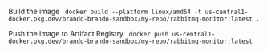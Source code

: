 Build the image
` docker build --platform linux/amd64 -t us-central1-docker.pkg.dev/brando-brando-sandbox/my-repo/rabbitmq-monitor:latest .`

Push the image to Artifact Registry
` docker push us-central1-docker.pkg.dev/brando-brando-sandbox/my-repo/rabbitmq-monitor:latest`
